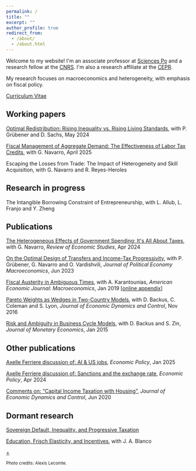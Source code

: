 ```yaml
---
permalink: /
title: ""
excerpt: ""
author_profile: true
redirect_from: 
  - /about/
  - /about.html
---
```


Welcome to my website! I'm an associate professor at [Sciences Po](https://www.sciencespo.fr/department-economics/) and a research fellow at the [CNRS](https://cnrs.fr/en/). I'm also a research affiliate at the [CEPR](https://cepr.org/). 

My research focuses on macroeconomics and heterogeneity, with emphasis on fiscal policy.

[Curriculum Vitae](/files/CV_AxelleFerriere.pdf)


## Working papers

[Optimal Redistribution: Rising Inequality vs. Rising Living Standards](/files/FGS_202405.pdf), with P. Grübener and D. Sachs, May 2024

[Fiscal Management of Aggregate Demand: The Effectiveness of Labor Tax Credits](/files/FN_IMF_202504.pdf), with G. Navarro, April 2025

Escaping the Losses from Trade: The Impact of Heterogeneity and Skill Acquisition, with G. Navarro and R. Reyes-Heroles


## Research in progress

The Intangible Borrowing Constraint of Entrepreneurship, with L. Allub, L. Franjo and Y. Zheng


## Publications

[The Heterogeneous Effects of Government Spending: It's All About Taxes](/files/HEFP_FN_20240301.pdf), with G. Navarro, _Review of Economic Studies_, Apr 2024

[On the Optimal Design of Transfers and Income-Tax Progressivity](/files/FGNV_Draft_2022.10.pdf), with P. Grübener, G. Navarro and O. Vardishvili, _Journal of Political Economy Macroeconomics_, Jun 2023

[Fiscal Austerity in Ambiguous Times](https://www.aeaweb.org/articles?id=10.1257/mac.20160085), with A. Karantounias, _American Economic Journal: Macroeconomics_, Jan 2019 [[online appendix](/files/fiscal_austerity_online.pdf)]

[Pareto Weights as Wedges in Two-Country Models](https://www.sciencedirect.com/science/article/abs/pii/S0165188916300501), with D. Backus, C. Coleman and S. Lyon, _Journal of Economic Dynamics and Control_, Nov 2016

[Risk and Ambiguity in Business Cycle Models](https://www.sciencedirect.com/science/article/pii/S0304393214001810), with D. Backus and S. Zin, _Journal of Monetary Economics_, Jan 2015


## Other publications

[Axelle Ferriere discussion of: AI & US jobs](https://academic.oup.com/economicpolicy/article-abstract/40/121/195/7984169), _Economic Policy_, Jan 2025

[Axelle Ferriere discussion of: Sanctions and the exchange rate](https://academic.oup.com/economicpolicy/article-abstract/39/118/355/7699773), _Economic Policy_, Apr 2024

[Comments on: “Capital Income Taxation with Housing”](https://www.sciencedirect.com/science/article/abs/pii/S0165188920300531), _Journal of Economic Dynamics and Control_, Jun 2020


## Dormant research

[Sovereign Default, Inequality, and Progressive Taxation](/files/Ferriere_default_2015.pdf)

[Education, Frisch Elasticity, and Incentives](/files/BlancoFerriere_201312.pdf), with J. A. Blanco


[+](https://sciencespo.zoom.us/j/9582773300)


<small>Photo credits: Alexis Lecomte.<small>

